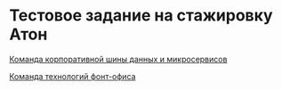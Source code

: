 # Тестовое задание на стажировку Атон

[Команда корпоративной шины данных и микросервисов](./src/main/java/com/runtik/team1)

[Команда технологий фонт-офиса](./src/main/java/com/runtik/team2)
